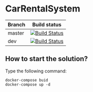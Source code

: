 # CarRentalSystem

|Branch             |Build status                                                  
|-------------------|-----------------------------------------------------
|master             |[![Build Status](https://travis-ci.com/stoyanov7/CarRentalSystem.svg?branch=main)](https://travis-ci.com/stoyanov7/CarRentalSystem)
|dev                |[![Build Status](https://travis-ci.com/stoyanov7/CarRentalSystem.svg?branch=dev)](https://travis-ci.com/stoyanov7/CarRentalSystem)

**How to start the solution?**
----------------

Type the following command:

```
docker-compose buid
docker-compose up -d
```
